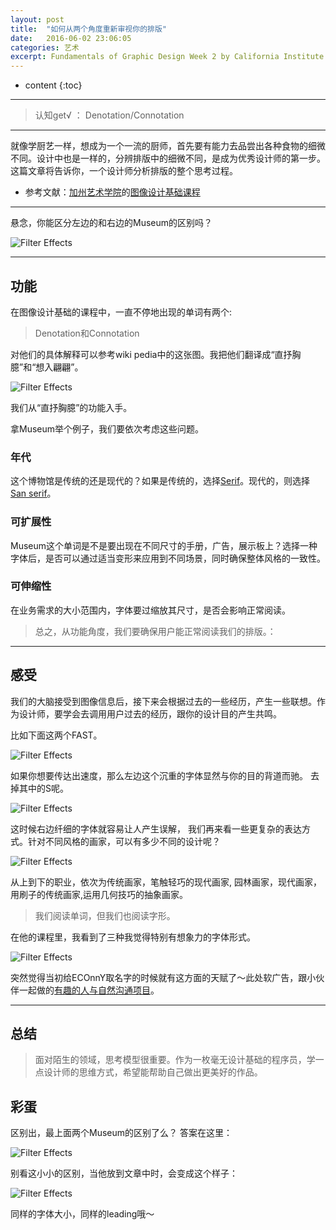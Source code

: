 ```yaml
---
layout: post
title:  "如何从两个角度重新审视你的排版"
date:   2016-06-02 23:06:05
categories: 艺术
excerpt: Fundamentals of Graphic Design Week 2 by California Institute of the Arts
---
```


* content
{:toc}

---

> 认知get√ ： Denotation/Connotation

---


就像学厨艺一样，想成为一个一流的厨师，首先要有能力去品尝出各种食物的细微不同。设计中也是一样的，分辨排版中的细微不同，是成为优秀设计师的第一步。这篇文章将告诉你，一个设计师分析排版的整个思考过程。

* 参考文献：[加州艺术学院](https://art.calarts.edu/)的[图像设计基础课程](https://www.coursera.org/learn/fundamentals-of-graphic-design/)

---

悬念，你能区分左边的和右边的Museum的区别吗？

![Filter Effects](http://o7y3ots7t.bkt.clouddn.com/2016/06/02/Screen%20Shot%202016-06-02%20at%2011.09.12%20PM.png)

---

## 功能

在图像设计基础的课程中，一直不停地出现的单词有两个:

> Denotation和Connotation

对他们的具体解释可以参考wiki pedia中的这张图。我把他们翻译成“直抒胸臆”和“想入翩翩”。

![Filter Effects](http://o7y3ots7t.bkt.clouddn.com/2016/06/02/Screen%20Shot%202016-06-02%20at%208.53.18%20PM.png)


我们从“直抒胸臆”的功能入手。

拿Museum举个例子，我们要依次考虑这些问题。

### 年代

这个博物馆是传统的还是现代的？如果是传统的，选择[Serif](http://daoling.github.io/2016/05/28/The-Lexicon-of-letters/#serif)。现代的，则选择[San serif](http://daoling.github.io/2016/05/28/The-Lexicon-of-letters/#sans-serif)。


### 可扩展性

Museum这个单词是不是要出现在不同尺寸的手册，广告，展示板上？选择一种字体后，是否可以通过适当变形来应用到不同场景，同时确保整体风格的一致性。


### 可伸缩性

在业务需求的大小范围内，字体要过缩放其尺寸，是否会影响正常阅读。


> 总之，从功能角度，我们要确保用户能正常阅读我们的排版。：

---

## 感受

我们的大脑接受到图像信息后，接下来会根据过去的一些经历，产生一些联想。作为设计师，要学会去调用用户过去的经历，跟你的设计目的产生共鸣。

比如下面这两个FAST。

![Filter Effects](http://o7y3ots7t.bkt.clouddn.com/2016%2F06%2F02%2FScreen%20Shot%202016-06-02%20at%2011.53.03%20PM.png)

如果你想要传达出速度，那么左边这个沉重的字体显然与你的目的背道而驰。
去掉其中的S呢。


![Filter Effects](http://o7y3ots7t.bkt.clouddn.com/2016/06/02/Screen%20Shot%202016-06-03%20at%2012.00.17%20AM.png)

这时候右边纤细的字体就容易让人产生误解，
我们再来看一些更复杂的表达方式。针对不同风格的画家，可以有多少不同的设计呢？

![Filter Effects](http://o7y3ots7t.bkt.clouddn.com/2016%2F06%2F02%2FScreen%20Shot%202016-06-03%20at%2012.17.20%20AM.png)


从上到下的职业，依次为传统画家，笔触轻巧的现代画家, 园林画家，现代画家，用刷子的传统画家,运用几何技巧的抽象画家。

> 我们阅读单词，但我们也阅读字形。

在他的课程里，我看到了三种我觉得特别有想象力的字体形式。

![Filter Effects](http://o7y3ots7t.bkt.clouddn.com/2016/06/02/Screen%20Shot%202016-06-03%20at%2012.22.01%20AM.png)

突然觉得当初给ECOnnY取名字的时候就有这方面的天赋了～此处软广告，跟小伙伴一起做的[有趣的人与自然沟通项目](http://www.econny.cn/)。


---

## 总结

> 面对陌生的领域，思考模型很重要。作为一枚毫无设计基础的程序员，学一点设计师的思维方式，希望能帮助自己做出更美好的作品。

## 彩蛋

区别出，最上面两个Museum的区别了么？
答案在这里：

![Filter Effects](http://o7y3ots7t.bkt.clouddn.com/2016/06/02/Screen%20Shot%202016-06-02%20at%2011.24.01%20PM.png)

别看这小小的区别，当他放到文章中时，会变成这个样子：

![Filter Effects](http://o7y3ots7t.bkt.clouddn.com/2016%2F06%2F02%2FScreen%20Shot%202016-06-03%20at%2012.32.02%20AM.png)

同样的字体大小，同样的leading哦～
